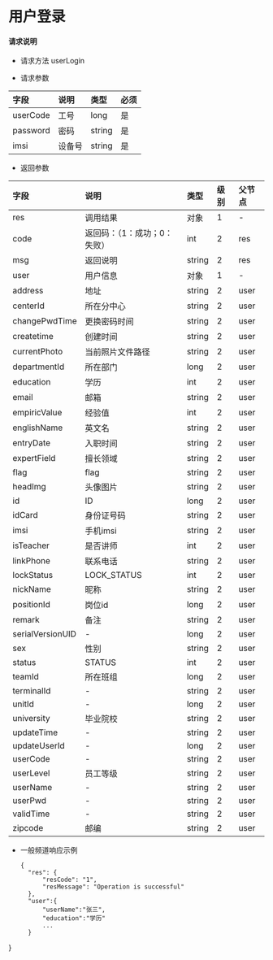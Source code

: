 # 用户登录

#### **请求说明**

* 请求方法 userLogin

* 请求参数

| 字段 | 说明 | 类型 | 必须 |
| :--- | :--- | :--- | :--- |
| userCode | 工号 | long | 是 |
| password | 密码 | string | 是 |
| imsi | 设备号 | string | 是 |

* 返回参数

| 字段 | 说明 | 类型 | 级别 | 父节点 |
| :--- | :--- | :--- | :--- | :--- |
| res | 调用结果 | 对象 | 1 | - |
| code | 返回码：（1：成功；0：失败） | int | 2 | res |
| msg | 返回说明 | string | 2 | res |
| user | 用户信息 | 对象 | 1 | - |
| address | 地址 | string | 2 | user |
| centerId | 所在分中心 | string | 2 | user |
| changePwdTime | 更换密码时间 | string | 2 | user |
| createtime | 创建时间 | string | 2 | user |
| currentPhoto | 当前照片文件路径 | string | 2 | user |
| departmentId | 所在部门 | long | 2 | user |
| education | 学历 | int | 2 | user |
| email | 邮箱 | string | 2 | user |
| empiricValue | 经验值 | int | 2 | user |
| englishName | 英文名 | string | 2 | user |
| entryDate | 入职时间 | string | 2 | user |
| expertField | 擅长领域 | string | 2 | user |
| flag | flag | string | 2 | user |
| headImg | 头像图片 | string | 2 | user |
| id | ID | long | 2 | user |
| idCard | 身份证号码 | string | 2 | user |
| imsi | 手机imsi | string | 2 | user |
| isTeacher | 是否讲师 | int | 2 | user |
| linkPhone | 联系电话 | string | 2 | user |
| lockStatus | LOCK\_STATUS | int | 2 | user |
| nickName | 昵称 | string | 2 | user |
| positionId | 岗位id | long | 2 | user |
| remark | 备注 | string | 2 | user |
| serialVersionUID | - | long | 2 | user |
| sex | 性别 | string | 2 | user |
| status | STATUS | int | 2 | user |
| teamId | 所在班组 | long | 2 | user |
| terminalId | - | string | 2 | user |
| unitId | - | long | 2 | user |
| university | 毕业院校 | string | 2 | user |
| updateTime | - | string | 2 | user |
| updateUserId | - | long | 2 | user |
| userCode | - | string | 2 | user |
| userLevel | 员工等级 | string | 2 | user |
| userName | - | string | 2 | user |
| userPwd | - | string | 2 | user |
| validTime | - | string | 2 | user |
| zipcode | 邮编 | string | 2 | user |

* 一般频道响应示例

  ```
  {
    "res": {
        "resCode": "1", 
        "resMessage": "Operation is successful"
    },
    "user":{
        "userName":"张三",
        "education":"学历"
        ...
    } 
}

```



